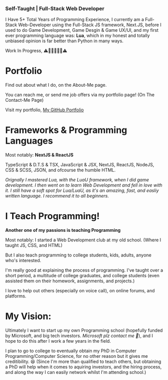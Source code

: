 
### Self-Taught | Full-Stack Web Developer

I Have 5+ Total Years of Programming Experience, 
I currently am a Full-Stack Web-Developer using the Full-Stack JS framework, Next.JS,
before I used to do Game Development, Game Desgin & Game UX/UI, and my first ever programming language was: **Lua**, which in my honest and totally unbiased opinion is far better than Python in many ways.


Work In Progress,
⚠️🚧🚧🚧🚧🚧⚠️

# Portfolio
Find out about what I do, on the About-Me page.

You can reach me, or send me job offers via my portfolio page! (On The Contact-Me Page)

Visit my portfolio, [My GitHub Portfolio](https://somepogprogrammer.github.io/)


# Frameworks & Programming Languages

Most notably: **NextJS & ReactJS**

TypeScript & D.T.S & TSX, JavaScript & JSX, NextJS, ReactJS, NodeJS, CSS & SCSS, JSON, and ofcourse the humble HTML.

*Orignally I mastered Lua, with the LuaU framework, when I did game development. I then went on to learn Web Development and fell in love with it.*
*I still have a soft spot for Lua/LuaU, as it's an amazing, fast, and easliy written language. I recommend it to all beginners.*

# I Teach Programming!

**Another one of my passions is teaching Programming**

Most notably: I started a Web Development club at my old school. (Where I taught JS, CSS, and HTML)

But I also teach programming to college students, kids, adults, anyone who's interested.

I'm really good at explaining the process of programming. I've taught over a short period, a multitude of college graduates, and college students (even assisted them on their homework, assignments, and projects.) 

I love to help out others (especially on voice call), on online forums, and platforms.


# My Vision:


Ultimately I want to start up my own Programming school (hopefully funded by Microsoft, and big tech investors. *Microsoft plz contact me 🥺*), and I hope to do this after I work a few years in the field. 

I plan to go to college to eventually obtain my PhD in Computer Programming/Computer Science, for no other reason but it gives me creditibility. 😆 (Since I'm more than qualified to teach others, but obtaining a PhD will help when it comes to aquiring investors, and the hiring process, and along the way I can easily network whilst I'm attending school.)
